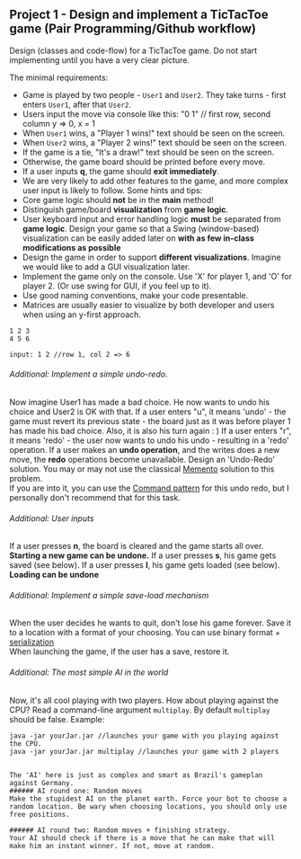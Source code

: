 ## Project 1 - Design and implement a TicTacToe game (Pair Programming/Github workflow)
Design (classes and code-flow) for a TicTacToe game. Do not start implementing until you have a very clear picture.

The minimal requirements: 

- Game is played by two people - `User1` and `User2`. They take turns - first enters `User1`, after that `User2`.
- Users input the move via console like this: "0 1" // first row, second column y => 0, x = 1
- When `User1` wins, a "Player 1 wins!" text should be seen on the screen.
- When `User2` wins, a "Player 2 wins!" text should be seen on the screen.
- If the game is a tie, "It's a draw!" text should be seen on the screen.
- Otherwise, the game board should be printed before every move.
- If a user inputs **q**, the game should **exit immediately**.
- We are very likely to add other features to the game, and more complex user input is likely to follow.
Some hints and tips:  
- Core game logic should **not** be in the **main** method!
- Distinguish game/board **visualization** from **game logic**.
- User keyboard input and error handling logic **must** be separated from **game logic**. Design your game so that a Swing (window-based) visualization can be easily added later on **with as few in-class modifications as possible**
- Design the game in order to support **different visualizations**. Imagine we would like to add a GUI visualization later. 
- Implement the game only on the console. Use 'X' for player 1, and 'O' for player 2. (Or use swing for GUI, if you feel up to it). 
- Use good naming conventions, make your code presentable.
- Matrices are usually easier to visualize by both developer and users when using an y-first approach.
```
1 2 3 
4 5 6

input: 1 2 //row 1, col 2 => 6
```


###### Additional: Implement a simple undo-redo.
Now imagine User1 has made a bad choice. He now wants to undo his choice and User2 is OK with that. 
If a user enters "u", it means 'undo' - the game must revert its previous state - the board just as it was before player 1 has made his bad choice. 
Also, it is also his turn again : )
If a user enters "r", it means 'redo' - the user now wants to undo his undo - resulting in a 'redo' operation.
If a user makes an **undo operation**, and the writes does a new move, the **redo** operations become unavailable.
Design an 'Undo-Redo' solution. You may or may not use the classical [Memento](http://en.wikipedia.org/wiki/Memento_pattern) solution to this problem.	
If you are into it, you can use the [Command pattern](http://gamedevelopment.tutsplus.com/tutorials/let-your-players-undo-their-in-game-mistakes-with-the-command-pattern--gamedev-1391) for this undo redo, but I personally don't recommend that for this task.
 

###### Additional: User inputs
If a user presses **n**, the board is cleared and the game starts all over. **Starting a new game can be undone.**
If a user presses **s**, his game gets saved (see below). 
If a user presses **l**, his game gets loaded (see below). **Loading can be undone** 


###### Additional: Implement a simple save-load mechanism
When the user decides he wants to quit, don't lose his game forever. Save it to a location with a format of your choosing. You can use binary format + [serialization](http://www.tutorialspoint.com/java/java_serialization.htm)   
When launching the game, if the user has a save, restore it.

###### Additional: The most simple AI in the world
Now, it's all cool playing with two players. How about playing against the CPU? 
Read a command-line argument `multiplay`. By default `multiplay` should be false.
Example:
```
java -jar yourJar.jar //launches your game with you playing against the CPU.
java -jar yourJar.jar multiplay //launches your game with 2 players


The 'AI' here is just as complex and smart as Brazil's gameplan against Germany.
###### AI round one: Random moves
Make the stupidest AI on the planet earth. Force your bot to choose a random location. Be wary when choosing locations, you should only use free positions. 

###### AI round two: Random moves + finishing strategy.
Your AI should check if there is a move that he can make that will make him an instant winner. If not, move at random.
